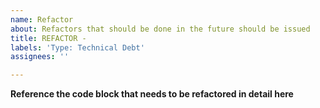 ```yaml
---
name: Refactor
about: Refactors that should be done in the future should be issued
title: REFACTOR -
labels: 'Type: Technical Debt'
assignees: ''

---
```


**Reference the code block that needs to be refactored in detail here**
